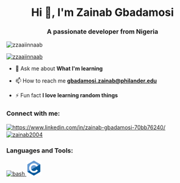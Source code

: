 <h1 align="center">Hi 👋, I'm Zainab Gbadamosi</h1>
<h3 align="center">A passionate developer from Nigeria</h3>

<p align="left"> <img src="https://komarev.com/ghpvc/?username=zzaaiinnaab&label=Profile%20views&color=0e75b6&style=flat" alt="zzaaiinnaab" /> </p>

<p align="left"> <a href="https://github.com/ryo-ma/github-profile-trophy"><img src="https://github-profile-trophy.vercel.app/?username=zzaaiinnaab" alt="zzaaiinnaab" /></a> </p>

- 💬 Ask me about **What I'm learning**

- 📫 How to reach me **gbadamosi.zainab@philander.edu**

- ⚡ Fun fact **I love learning random things**

<h3 align="left">Connect with me:</h3>
<p align="left">
<a href="https://linkedin.com/in/https://www.linkedin.com/in/zainab-gbadamosi-70bb76240/" target="blank"><img align="center" src="https://raw.githubusercontent.com/rahuldkjain/github-profile-readme-generator/master/src/images/icons/Social/linked-in-alt.svg" alt="https://www.linkedin.com/in/zainab-gbadamosi-70bb76240/" height="30" width="40" /></a>
<a href="https://www.leetcode.com/zainab2004" target="blank"><img align="center" src="https://raw.githubusercontent.com/rahuldkjain/github-profile-readme-generator/master/src/images/icons/Social/leet-code.svg" alt="zainab2004" height="30" width="40" /></a>
</p>

<h3 align="left">Languages and Tools:</h3>
<p align="left"> <a href="https://www.gnu.org/software/bash/" target="_blank" rel="noreferrer"> <img src="https://www.vectorlogo.zone/logos/gnu_bash/gnu_bash-icon.svg" alt="bash" width="40" height="40"/> </a> <a href="https://www.cprogramming.com/" target="_blank" rel="noreferrer"> <img src="https://raw.githubusercontent.com/devicons/devicon/master/icons/c/c-original.svg" alt="c" width="40" height="40"/> </a> </p>
